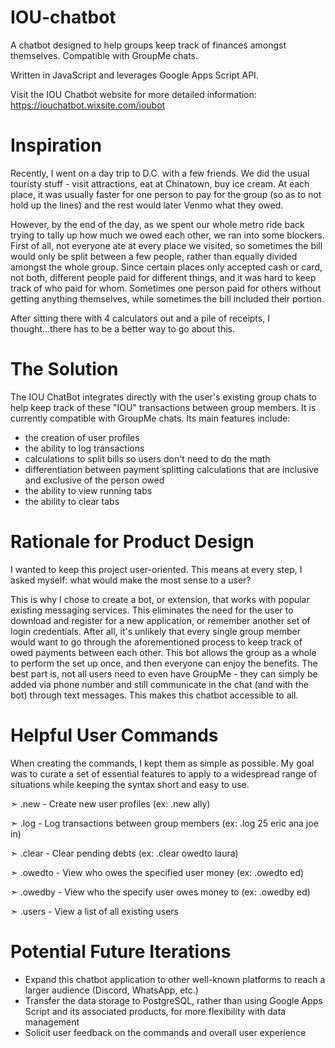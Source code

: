 # IOU-chatbot

A chatbot designed to help groups keep track of finances amongst themselves. Compatible with GroupMe chats.

Written in JavaScript and leverages Google Apps Script API. 

Visit the IOU Chatbot website for more detailed information: https://iouchatbot.wixsite.com/ioubot

# Inspiration
Recently, I went on a day trip to D.C. with a few friends. We did the usual touristy stuff - visit attractions, eat at Chinatown, buy ice cream. At each place, it was usually faster for one person to pay for the group (so as to not hold up the lines) and the rest would later Venmo what they owed.

However, by the end of the day, as we spent our whole metro ride back trying to tally up how much we owed each other, we ran into some blockers. First of all, not everyone ate at every place we visited, so sometimes the bill would only be split between a few people, rather than equally divided amongst the whole group. Since certain places only accepted cash or card, not both, different people paid for different things, and it was hard to keep track of who paid for whom. Sometimes one person paid for others without getting anything themselves, while sometimes the bill included their portion. 

After sitting there with 4 calculators out and a pile of receipts, I thought...there has to be a better way to go about this.

# The Solution
The IOU ChatBot integrates directly with the user's existing group chats to help keep track of these "IOU" transactions between group members. It is currently compatible with GroupMe chats. Its main features include:
- the creation of user profiles
- the ability to log transactions 
- calculations to split bills so users don't need to do the math
- differentiation between payment splitting calculations that are inclusive and exclusive of the person owed 
- the ability to view running tabs
- the ability to clear tabs

# Rationale for Product Design
I wanted to keep this project user-oriented. This means at every step, I asked myself: what would make the most sense to a user? 

This is why I chose to create a bot, or extension, that works with popular existing messaging services. This eliminates the need for the user to download and register for a new application, or remember another set of login credentials. After all, it's unlikely that every single group member would want to go through the aforementioned process to keep track of owed payments between each other. This bot allows the group as a whole to perform the set up once, and then everyone can enjoy the benefits. The best part is, not all users need to even have GroupMe - they can simply be added via phone number and still communicate in the chat (and with the bot) through text messages. This makes this chatbot accessible to all.


# Helpful User Commands
When creating the commands, I kept them as simple as possible. My goal was to curate a set of essential features to apply to a widespread range of situations while keeping the syntax short and easy to use.

➣ .new - Create new user profiles (ex: .new ally)

➣ .log - Log transactions between group members (ex: .log 25 eric ana joe in)

➣ .clear - Clear pending debts (ex: .clear owedto laura)

➣ .owedto - View who owes the specified user money (ex: .owedto ed)

➣ .owedby - View who the specify user owes money to (ex: .owedby ed)

➣ .users - View a list of all existing users

# Potential Future Iterations
- Expand this chatbot application to other well-known platforms to reach a larger audience (Discord, WhatsApp, etc.)
- Transfer the data storage to PostgreSQL, rather than using Google Apps Script and its associated products, for more flexibility with data management
- Solicit user feedback on the commands and overall user experience
